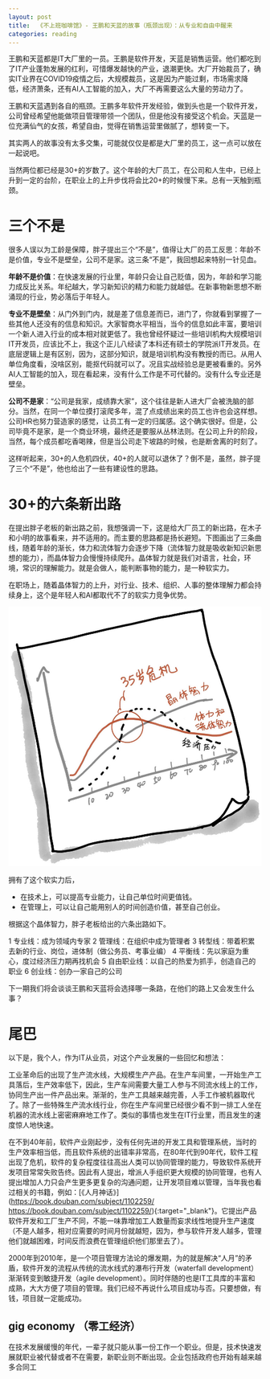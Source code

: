 ```yaml
---
layout: post
title:  《不上班咖啡馆》- 王鹏和天蓝的故事（瓶颈出现）：从专业和自由中醒来
categories: reading
---
```

王鹏和天蓝都是IT大厂里的一员。王鹏是软件开发，天蓝是销售运营。他们都吃到了IT产业蓬勃发展的红利，可惜爆发越快的产业，退潮更快。大厂开始裁员了，确实IT业界在COVID19疫情之后，大规模裁员，这是因为产能过剩，市场需求降低，经济萧条，还有AI人工智能的加入，大厂不再需要这么大量的劳动力了。

王鹏和天蓝遇到各自的瓶颈。王鹏多年软件开发经验，做到头也是一个软件开发，公司曾经希望他能做项目管理带领一个团队，但是他没有接受这个机会。天蓝是一位充满仙气的女孩，希望自由，觉得在销售运营里做腻了，想转变一下。

其实两人的故事没有太多交集，可能就仅仅是都是大厂里的员工，这一点可以放在一起说吧。

当然两位都已经是30+的岁数了。这个年龄的大厂员工，在公司和人生中，已经上升到一定的台阶，在职业上的上升步伐将会比20+的时候慢下来。总有一天触到瓶颈。

# 三个不是

很多人误以为工龄是保障，胖子提出三个“不是”，值得让大厂的员工反思：年龄不是价值，专业不是壁垒，公司不是家。这三条“不是”，我回想起来特别一针见血。

**年龄不是价值**：在快速发展的行业里，年龄只会让自己贬值，因为，年龄和学习能力成反比关系。年纪越大，学习新知识的精力和能力就越低。在新事物新思想不断涌现的行业，势必落后于年轻人。

**专业不是壁垒**：从门外到门内，就是差了信息差而已，进门了，你就看到掌握了一些其他人还没有的信息和知识。大家智商水平相当，当今的信息如此丰富，要培训一个新人进入行业的成本相对就更低了。我也曾经怀疑过一些培训机构大规模培训IT开发员，应该比不上，我这个正儿八经读了本科还有硕士的学院派IT开发员。在底层逻辑上是有区别，因为，这部分知识，就是培训机构没有教授的而已。从用人单位角度看，没啥区别，能抠代码就可以了。况且实战经验总是更被看重的。另外AI人工智能的加入，现在看起来，没有什么工作是不可代替的。没有什么专业还是壁垒。

**公司不是家**：“公司是我家，成绩靠大家”，这个往往是新人进大厂会被洗脑的部分。当然，在同一个单位摸打滚爬多年，混了点成绩出来的员工也许也会这样想。公司HR也努力营造家的感觉，让员工有一定的归属感。这个确实很好。但是，公司毕竟不是家，是一个商业环境，最终还是要服从丛林法则。在公司上升的阶段，当然，每个成员都吃香喝辣，但是当公司走下坡路的时候，也是断舍离的时刻了。

这样听起来，30+的人危机四伏，40+的人就可以退休了？倒不是，虽然，胖子提了三个“不是”，他也给出了一些有建设性的思路。

# 30+的六条新出路

在提出胖子老板的新出路之前，我想强调一下，这是给大厂员工的新出路，在木子和小明的故事看来，并不适用的。而主要的思路都是扬长避短。下图画出了三条曲线，随着年龄的渐长，体力和流体智力会逐步下降（流体智力就是吸收新知识新思想的能力），而晶体智力会慢慢持续爬升。晶体智力就是我们对语言，社会，环境，常识的理解能力。就是会做人，能判断事物的能力，是一种软实力。

在职场上，随着晶体智力的上升，对行业、技术、组织、人事的整体理解力都会持续身上，这个是年轻人和AI都取代不了的软实力竞争优势。

![不上班咖啡馆-晶体智力.png](/assets/%E4%B8%8D%E4%B8%8A%E7%8F%AD%E5%92%96%E5%95%A1%E9%A6%86-%E6%99%B6%E4%BD%93%E6%99%BA%E5%8A%9B.png)

拥有了这个软实力后，

- 在技术上，可以提高专业能力，让自己单位时间更值钱。
- 在管理上，可以让自己能用别人的时间创造价值，甚至自己创业。

根据这个晶体智力，胖子老板给出的六条出路如下。

1 专业线：成为领域内专家
2 管理线：在组织中成为管理者
3 转型线：带着积累去新的行业、岗位，进体制（做公务员、考事业编）
4 平衡线：先以家庭为重心，度过经济压力期再找机会
5 自由职业线：以自己的热爱为抓手，创造自己的职业
6 创业线：创办一家自己的公司

下一期我们将会谈谈王鹏和天蓝将会选择哪一条路，在他们的路上又会发生什么事？


# 尾巴 

以下是，我个人，作为IT从业员，对这个产业发展的一些回忆和想法：

工业革命后的出现了生产流水线，大规模生产产品。在生产车间里，一开始生产工具落后，生产效率低下，因此，生产车间需要大量工人参与不同流水线上的工作，协同生产出一件产品出来。渐渐的，生产工具越来越完善，人手工作被机器取代了。除了一些特殊生产流水线行业，你在生产车间里已经很少看不到一排工人坐在机器的流水线上密密麻麻地工作了。类似的事情也发生在IT行业里，而且发生的速度惊人地快速。

在不到40年前，软件产业刚起步，没有任何先进的开发工具和管理系统，当时的生产效率相当低，而且软件系统的出错率非常高，在80年代到90年代，软件工程出现了危机，软件的复杂程度往往高出人类可以协同管理的能力，导致软件系统开发项目常常失败告终。因此有人提出，增派人手组织更大规模的协同管理，也有人提出增加人力只会产生更多更复杂的沟通问题，让开发项目难以管理，当年我也看过相关的书籍，例如：[《人月神话》](https://book.douban.com/subject/1102259/
https://book.douban.com/subject/1102259/){:target="_blank"}。它提出产品软件开发和工厂生产不同，不能一味靠增加工人数量而妄求线性地提升生产速度（不是人越多，相对应需要的时间月份就越短，因为，参与软件开发人越多，管理他们就越困难，时间反而浪费在管理组织他们那里去了）。

2000年到2010年，是一个项目管理方法论的爆发期，为的就是解决“人月”的矛盾，软件开发的流程从传统的流水线式的瀑布行开发（waterfall development）渐渐转变到敏捷开发（agile development）。同时伴随的也是IT工具库的丰富和成熟，大大方便了项目的管理。我们已经不再说什么项目成功与否。只要想做，有钱，项目就一定能成功。

## gig economy （零工经济）

在技术发展缓慢的年代，一辈子就只能从事一份工作一个职业。但是，技术快速发展就职业被代替或者不在需要，新职业则不断出现。企业包括政府也开始有越来越多合同工
<!--stackedit_data:
eyJoaXN0b3J5IjpbLTMxNzQzNjQ0MywtMTQ5OTg5MjUwMCwtMT
M4ODgxODgxOSwtNjQ1MTkxNDk5LC05ODU5NDI0NzIsLTk3NDg0
ODY5MF19
-->